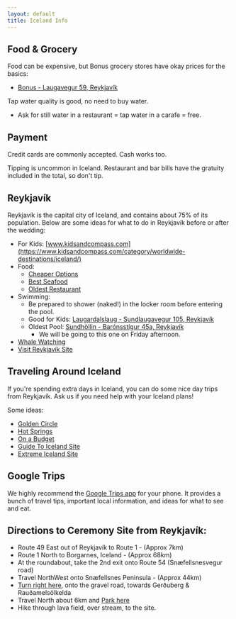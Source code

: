 ```yaml
---
layout: default
title: Iceland Info
---
```


## Food & Grocery
Food can be expensive, but Bonus grocery stores have okay prices for the basics:
* [Bonus - Laugavegur 59, Reykjavík](https://goo.gl/maps/2d4a3uoEcZT2) 

Tap water quality is good, no need to buy water. 
* Ask for still water in a restaurant = tap water in a carafe = free.

## Payment
Credit cards are commonly accepted. Cash works too.

Tipping is uncommon in Iceland. Restaurant and bar bills have the gratuity included in the total, so don't tip.

## Reykjavík
Reykjavík is the capital city of Iceland, and contains about 75% of its population. Below are some ideas for what to do 
in Reykjavík before or after the wedding:

* For Kids: [www.kidsandcompass.com](https://www.kidsandcompass.com/category/worldwide-destinations/iceland/)
* Food: 
  * [Cheaper Options](https://adventures.is/blog/4-days-eating-in-Reykjavík-without-blowing-your-budget/) 
  * [Best Seafood](https://foursquare.com/top-places/Reykjavík/best-places-seafood)
  * [Oldest Restaurant](https://kaffivagninn.is/en/)
* Swimming: 
  * Be prepared to shower (naked!) in the locker room before entering the pool.
  * Good for Kids: [Laugardalslaug - Sundlaugavegur 105, Reykjavík](https://goo.gl/maps/EiSmmXPZh5Q2)
  * Oldest Pool: [Sundhöllin - Barónsstígur 45a, Reykjavík](https://goo.gl/maps/kVZVGgNEr5Q2)
    * We will be going to this one on Friday afternoon.
* [Whale Watching](https://www.viator.com/Iceland-tours/Dolphin-and-Whale-Watching/d55-g3-c77) 
* [Visit Reykjavík Site](https://visitReykjavík.is/)

## Traveling Around Iceland
If you're spending extra days in Iceland, you can do some nice day trips from Reykjavík. Ask us if you need help with 
your Iceland plans!

Some ideas: 
* [Golden Circle](https://www.extremeiceland.is/en/attractions/3299-everything-you-need-to-know-about-the-golden-circle)
* [Hot Springs](https://wakeupReykjavík.com/must-visit-natural-hot-springs-in-iceland/)
* [On a Budget](https://adventures.is/blog/iceland-travel-budget/)
* [Guide To Iceland Site](https://guidetoiceland.is)
* [Extreme Iceland Site](https://www.extremeiceland.is)

## Google Trips
We highly recommend the [Google Trips app](https://get.google.com/trips/) for your phone.  It provides a bunch of travel
tips, important local information, and ideas for what to see and eat.

## Directions to Ceremony Site from Reykjavík:
* Route 49 East out of Reykjavík to Route 1 - (Approx 7km)
* Route 1 North to Borgarnes, Iceland - (Approx 68km)
* At the roundabout, take the 2nd exit onto Route 54 (Snæfellsnesvegur road)
* Travel NorthWest onto Snæfellsnes Peninsula - (Approx 44km)
* [Turn right here](https://goo.gl/maps/DyQxfaYN6B72), onto the gravel road, towards Gerðuberg & Rauðamelsölkelda
* Travel North about 6km and [Park here](https://goo.gl/maps/eHKYYr8trr62)
* Hike through lava field, over stream, to the site.
